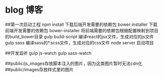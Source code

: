 # blog 博客
##第一次启动工程
npm install 下载后端开发需要的依赖包
bower installer 下载前端开发需要的依赖包
bower-installer 将前端需要的依赖包根据配置映射到项目的build_bower目录
gulp build-script 编译react的jsx文件，生成对应的js文件
gulp sass   编译sass的*.scss文件，生成对应的css文件
node server 启动项目

##开发监听
gulp js-watch
gulp sass-watch

##public/js_images存放脚本注入的图片，因为这类图片暂时无法cdn化
##public/images存放样式里的图片